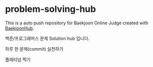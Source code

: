 # problem-solving-hub
This is a auto push repository for Baekjoon Online Judge created with [BaekjoonHub](https://github.com/BaekjoonHub/BaekjoonHub).

백준/프로그래머스 문제 Solution hub 입니다.

하루 한 문제(commit) 실천하기

플래티넘 찍기
